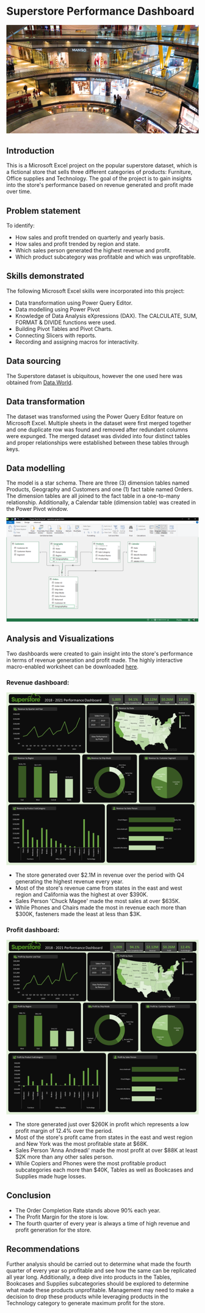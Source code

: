 # Superstore Performance Dashboard
![](intro.jpg)
## Introduction
This is a Microsoft Excel project on the popular superstore dataset, which is a fictional store that sells three different categories of products: Furniture, Office supplies and Technology. The goal of the project is to gain insights into the store's performance based on revenue generated and profit made over time.

## Problem statement
To identify:
- How sales and profit trended on quarterly and yearly basis.
- How sales and profit trended by region and state.
- Which sales person generated the highest revenue and profit.
- Which product subcategory was profitable and which was unprofitable.

## Skills demonstrated
The following Microsoft Excel skills were incorporated into this project:
- Data transformation using Power Query Editor.
- Data modelling using Power Pivot
- Knowledge of Data Analysis eXpressions (DAX). The CALCULATE, SUM, FORMAT & DIVIDE functions were used.
- Building Pivot Tables and Pivot Charts.
- Connecting Slicers with reports.
- Recording and assigning macros for interactivity.

## Data sourcing
The Superstore dataset is ubiquitous, however the one used here was obtained from [Data.World](https://data.world/missdataviz/superstore-2021).

## Data transformation
The dataset was transformed using the Power Query Editor feature on Microsoft Excel. Multiple sheets in the dataset were first merged together and one duplicate row was found and removed after redundant columns were expunged. The merged dataset was divided into four distinct tables and proper relationships were established between these tables through keys.

## Data modelling
The model is a star schema. There are three (3) dimension tables named Products, Geography and Customers and one (1) fact table named Orders. The dimension tables are all joined to the fact table in a one-to-many relationship. Additionally, a Calendar table (dimension table) was created in the Power Pivot window.

![](model.png)

## Analysis and Visualizations
Two dashboards were created to gain insight into the store's performance in terms of revenue generation and profit made. The highly interactive macro-enabled worksheet can be downloaded [here](https://github.com/emmywritescode/Superstore-Performance-Dashboard/blob/main/superstore%20project.xlsm).

### Revenue dashboard:

![](Revenue.png)

- The store generated over $2.1M in revenue over the period with Q4 generating the highest revenue every year.
- Most of the store's revenue came from states in the east and west region and California was the highest at over $390K.
- Sales Person 'Chuck Magee' made the most sales at over $635K.
- While Phones and Chairs made the most in revenue each more than $300K, fasteners made the least at less than $3K.


### Profit dashboard:

![](Profit.png)

- The store generated just over $260K in profit which represents a low profit margin of 12.4% over the period.
- Most of the store's profit came from states in the east and west region and New York was the most profitable state at $68K.
- Sales Person 'Anna Andreadi' made the most profit at over $88K at least $2K more than any other sales person.
- While Copiers and Phones were the most profitable product subcategories each more than $40K, Tables as well as Bookcases and Supplies made huge losses.

## Conclusion
- The Order Completion Rate stands above 90% each year.
- The Profit Margin for the store is low.
- The fourth quarter of every year is always a time of high revenue and profit generation for the store.

## Recommendations
Further analysis should be carried out to determine what made the fourth quarter of every year so profitable and see how the same can be replicated all year long. Additionally, a deep dive into products in the Tables, Bookcases and Supplies subcategories should be explored to determine what made these products unprofitable. Management may need to make a decision to drop these products while leveraging products in the Technology category to generate maximum profit for the store.

